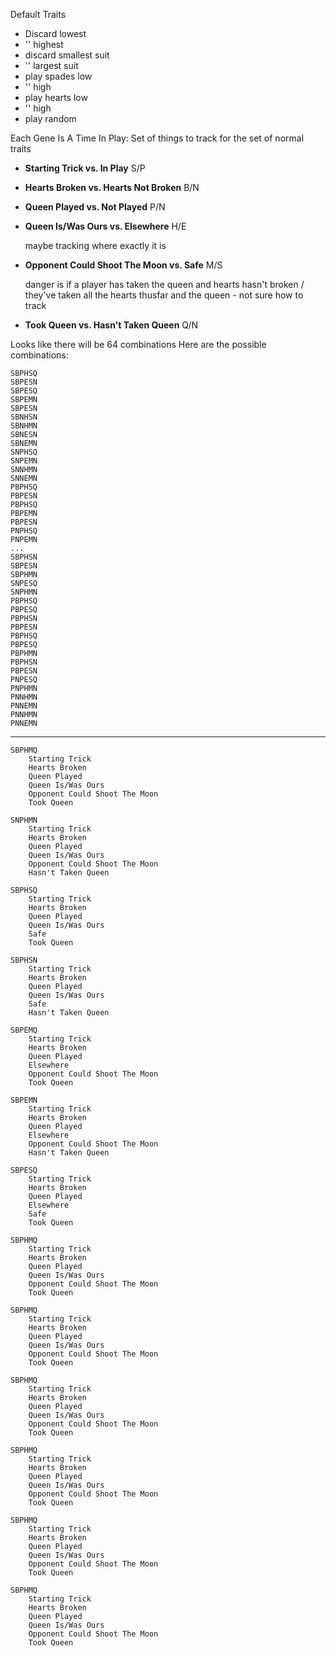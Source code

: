 Default Traits

* Discard lowest
* '' highest
* discard smallest suit
* '' largest suit
* play spades low
* '' high
* play hearts low
* '' high
* play random

Each Gene Is A Time In Play:
Set of things to track for the set of normal traits

* **Starting Trick vs. In Play**               S/P
* **Hearts Broken vs. Hearts Not Broken**      B/N
* **Queen Played vs. Not Played**              P/N
* **Queen Is/Was Ours vs. Elsewhere**          H/E
  
  maybe tracking where exactly it is

* **Opponent Could Shoot The Moon vs. Safe**   M/S

  danger is if a player has taken the queen and
  hearts hasn't broken / they've taken all the
  hearts thusfar and the queen - not sure how to track
  
* **Took Queen vs. Hasn't Taken Queen**        Q/N
    
Looks like there will be 64 combinations
Here are the possible combinations:

    SBPHSQ
    SBPESN
    SBPESQ
    SBPEMN
    SBPESN
    SBNHSN
    SBNHMN
    SBNESN
    SBNEMN
    SNPHSQ
    SNPEMN
    SNNHMN
    SNNEMN
    PBPHSQ
    PBPESN
    PBPHSQ
    PBPEMN
    PBPESN
    PNPHSQ
    PNPEMN
    ...
    SBPHSN
    SBPESN
    SBPHMN
    SNPESQ
    SNPHMN
    PBPHSQ
    PBPESQ
    PBPHSN
    PBPESN
    PBPHSQ
    PBPESQ
    PBPHMN
    PBPHSN
    PBPESN
    PNPESQ
    PNPHMN
    PNNHMN
    PNNEMN
    PNNHMN
    PNNEMN

---

    SBPHMQ
        Starting Trick
        Hearts Broken
        Queen Played
        Queen Is/Was Ours
        Opponent Could Shoot The Moon
        Took Queen
    
    SNPHMN
        Starting Trick
        Hearts Broken
        Queen Played
        Queen Is/Was Ours
        Opponent Could Shoot The Moon
        Hasn't Taken Queen
        
    SBPHSQ
        Starting Trick
        Hearts Broken
        Queen Played
        Queen Is/Was Ours
        Safe
        Took Queen
    
    SBPHSN
        Starting Trick
        Hearts Broken
        Queen Played
        Queen Is/Was Ours
        Safe
        Hasn't Taken Queen
        
    SBPEMQ
        Starting Trick
        Hearts Broken
        Queen Played
        Elsewhere
        Opponent Could Shoot The Moon
        Took Queen
        
    SBPEMN
        Starting Trick
        Hearts Broken
        Queen Played
        Elsewhere
        Opponent Could Shoot The Moon
        Hasn't Taken Queen
        
    SBPESQ
        Starting Trick
        Hearts Broken
        Queen Played
        Elsewhere
        Safe
        Took Queen
        
    SBPHMQ
        Starting Trick
        Hearts Broken
        Queen Played
        Queen Is/Was Ours
        Opponent Could Shoot The Moon
        Took Queen
        
    SBPHMQ
        Starting Trick
        Hearts Broken
        Queen Played
        Queen Is/Was Ours
        Opponent Could Shoot The Moon
        Took Queen
        
    SBPHMQ
        Starting Trick
        Hearts Broken
        Queen Played
        Queen Is/Was Ours
        Opponent Could Shoot The Moon
        Took Queen
        
    SBPHMQ
        Starting Trick
        Hearts Broken
        Queen Played
        Queen Is/Was Ours
        Opponent Could Shoot The Moon
        Took Queen
        
    SBPHMQ
        Starting Trick
        Hearts Broken
        Queen Played
        Queen Is/Was Ours
        Opponent Could Shoot The Moon
        Took Queen
        
    SBPHMQ
        Starting Trick
        Hearts Broken
        Queen Played
        Queen Is/Was Ours
        Opponent Could Shoot The Moon
        Took Queen